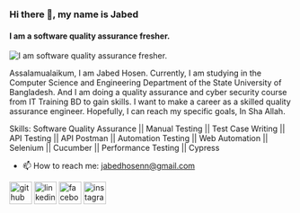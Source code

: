 ### Hi there 👋, my name is Jabed
#### I am a software quality assurance fresher.
![I am software quality assurance fresher.](https://www.canva.com/design/DAFjWZYx7y8/BCU83ODYwZVszhraXmXRqw/edit?utm_content=DAFjWZYx7y8&utm_campaign=designshare&utm_medium=link2&utm_source=sharebutton)

AssaIamualaikum, I am Jabed Hosen. Currently, I am studying in the Computer Science and Engineering Department of the State University of Bangladesh. And I am doing a quality assurance and cyber security course from IT Training BD to gain skills. I want to make a career as a skilled quality assurance engineer. Hopefully, I can reach my specific goals, In Sha Allah.

Skills: Software Quality Assurance || Manual Testing || Test Case Writing || API Testing || API Postman || Automation Testing || Web Automation || Selenium || Cucumber || Performance Testing || Cypress

- 📫 How to reach me: jabedhosenn@gmail.com 


[<img src='https://cdn.jsdelivr.net/npm/simple-icons@3.0.1/icons/github.svg' alt='github' height='40'>](https://github.com/https://github.com/jabedhosenn)  [<img src='https://cdn.jsdelivr.net/npm/simple-icons@3.0.1/icons/linkedin.svg' alt='linkedin' height='40'>](https://www.linkedin.com/in/https://www.linkedin.com/in/jabedhosen//)  [<img src='https://cdn.jsdelivr.net/npm/simple-icons@3.0.1/icons/facebook.svg' alt='facebook' height='40'>](https://www.facebook.com/https://www.facebook.com/profile.php?id=100089578934144)  [<img src='https://cdn.jsdelivr.net/npm/simple-icons@3.0.1/icons/instagram.svg' alt='instagram' height='40'>](https://www.instagram.com/jabedhossainn/)  


